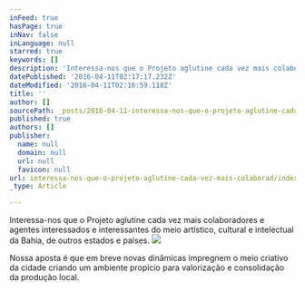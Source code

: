 ```yaml
---
inFeed: true
hasPage: true
inNav: false
inLanguage: null
starred: true
keywords: []
description: 'Interessa-nos que o Projeto aglutine cada vez mais colaboradores e agentes interessados e interessantes do meio artístico, cultural e intelectual da Bahia, de outros estados e países.'
datePublished: '2016-04-11T02:17:17.232Z'
dateModified: '2016-04-11T02:16:59.118Z'
title: ''
author: []
sourcePath: _posts/2016-04-11-interessa-nos-que-o-projeto-aglutine-cada-vez-mais-colaborad.md
published: true
authors: []
publisher:
  name: null
  domain: null
  url: null
  favicon: null
url: interessa-nos-que-o-projeto-aglutine-cada-vez-mais-colaborad/index.html
_type: Article

---
```

Interessa-nos que o Projeto aglutine cada vez mais colaboradores e agentes interessados e interessantes do meio artístico, cultural e intelectual da Bahia, de outros estados e países.
![](https://the-grid-user-content.s3-us-west-2.amazonaws.com/befa85ea-2cdf-4786-a906-4c249dc94cfd.png)

Nossa aposta é que em breve novas dinâmicas impregnem o meio criativo da cidade criando um ambiente propício para valorização e consolidação da produção local.